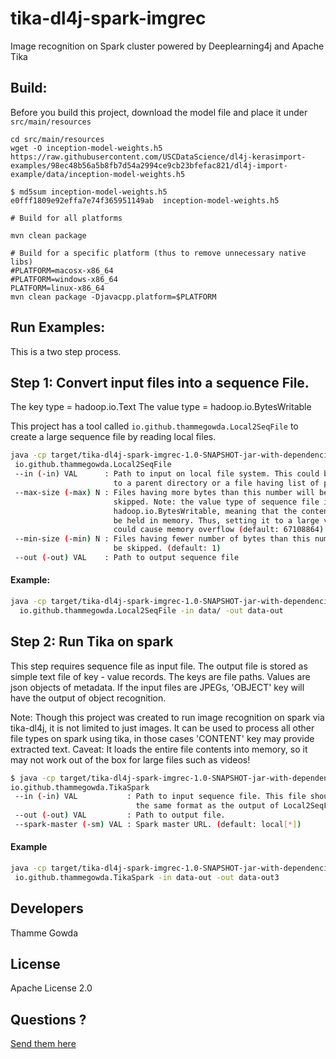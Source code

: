# tika-dl4j-spark-imgrec
Image recognition on Spark cluster powered by Deeplearning4j and Apache Tika


## Build:

Before you build this project, download the model file and place it under `src/main/resources`

```
cd src/main/resources
wget -O inception-model-weights.h5 https://raw.githubusercontent.com/USCDataScience/dl4j-kerasimport-examples/98ec48b56a5b8fb7d54a2994ce9cb23bfefac821/dl4j-import-example/data/inception-model-weights.h5

$ md5sum inception-model-weights.h5
e0fff1809e92effa7e74f365951149ab  inception-model-weights.h5
```

```
# Build for all platforms

mvn clean package

# Build for a specific platform (thus to remove unnecessary native libs)
#PLATFORM=macosx-x86_64
#PLATFORM=windows-x86_64
PLATFORM=linux-x86_64
mvn clean package -Djavacpp.platform=$PLATFORM
```

## Run Examples:

This is a two step process.
## Step 1: Convert input files into a sequence File.

The key type = hadoop.io.Text
The value type = hadoop.io.BytesWritable

This project has a tool called `io.github.thammegowda.Local2SeqFile`
 to create a large sequence file by reading local files.

```bash
java -cp target/tika-dl4j-spark-imgrec-1.0-SNAPSHOT-jar-with-dependencies.jar \
 io.github.thammegowda.Local2SeqFile
 --in (-in) VAL      : Path to input on local file system. This could be path
                       to a parent directory or a file having list of paths.
 --max-size (-max) N : Files having more bytes than this number will be
                       skipped. Note: the value type of sequence file is
                       hadoop.io.BytesWritable, meaning that the content will
                       be held in memory. Thus, setting it to a large value
                       could cause memory overflow (default: 67108864)
 --min-size (-min) N : Files having fewer number of bytes than this number will
                       be skipped. (default: 1)
 --out (-out) VAL    : Path to output sequence file

```

#### Example:

```bash
java -cp target/tika-dl4j-spark-imgrec-1.0-SNAPSHOT-jar-with-dependencies.jar \
  io.github.thammegowda.Local2SeqFile -in data/ -out data-out
```

## Step 2: Run Tika on spark

This step requires sequence file as input file.
The output file is stored as simple text file of key - value records.
The keys are file paths. Values are json objects of metadata.
If the input files are JPEGs, 'OBJECT' key will have the output of object recognition.

Note: Though this project was created to run image recognition on spark via tika-dl4j,
it is not limited to just images. It can be used to process all other file types on spark using tika,
 in those cases 'CONTENT' key may provide extracted text.
Caveat: It loads the entire file contents into memory, so it may not work out of the box for large files such as videos!

```bash
$ java -cp target/tika-dl4j-spark-imgrec-1.0-SNAPSHOT-jar-with-dependencies.jar \
io.github.thammegowda.TikaSpark
 --in (-in) VAL           : Path to input sequence file. This file should be in
                            the same format as the output of Local2SeqFile.
 --out (-out) VAL         : Path to output file.
 --spark-master (-sm) VAL : Spark master URL. (default: local[*])

```

#### Example

```bash
java -cp target/tika-dl4j-spark-imgrec-1.0-SNAPSHOT-jar-with-dependencies.jar \
 io.github.thammegowda.TikaSpark -in data-out -out data-out3
```

## Developers

Thamme Gowda

## License

Apache License 2.0

## Questions ?

[Send them here](https://twitter.com/intent/tweet?text=%40thammegowda%20Hey%20TG%2C%20I%20have%20%20a%20question&source=webclient)

